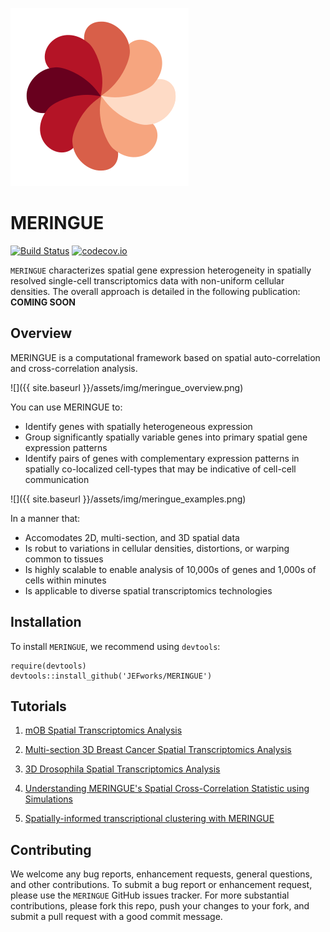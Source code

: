 ![](tools/img/meringue_logo.svg)
# MERINGUE

[![Build Status](https://travis-ci.org/JEFworks/MERingue.svg?branch=master)](https://travis-ci.org/JEFworks/MERingue)
[![codecov.io](https://codecov.io/github/JEFworks/MERingue/coverage.svg?branch=master)](https://codecov.io/github/JEFworks/MERingue?branch=master)

`MERINGUE` characterizes spatial gene expression heterogeneity in spatially resolved single-cell transcriptomics data with non-uniform cellular densities. The overall approach is detailed in the following publication: **COMING SOON**

## Overview

MERINGUE is a computational framework based on spatial auto-correlation and cross-correlation analysis. 

![]({{ site.baseurl }}/assets/img/meringue_overview.png)

You can use MERINGUE to:

- Identify genes with spatially heterogeneous expression
- Group significantly spatially variable genes into primary spatial gene expression patterns
- Identify pairs of genes with complementary expression patterns in spatially co-localized cell-types that may be indicative of cell-cell communication

![]({{ site.baseurl }}/assets/img/meringue_examples.png)

In a manner that:

- Accomodates 2D, multi-section, and 3D spatial data
- Is robut to variations in cellular densities, distortions, or warping common to tissues
- Is highly scalable to enable analysis of 10,000s of genes and 1,000s of cells within minutes
- Is applicable to diverse spatial transcriptomics technologies



## Installation

To install `MERINGUE`, we recommend using `devtools`:
```
require(devtools)
devtools::install_github('JEFworks/MERINGUE')
```
## Tutorials

1. [mOB Spatial Transcriptomics Analysis](mOB_analysis)

2. [Multi-section 3D Breast Cancer Spatial Transcriptomics Analysis](BCL_analysis)

3. [3D Drosophila Spatial Transcriptomics Analysis](drosophila_3D_analysis)

4. [Understanding MERINGUE's Spatial Cross-Correlation Statistic using Simulations](simulation)

5. [Spatially-informed transcriptional clustering with MERINGUE](spatial_clustering)

## Contributing

We welcome any bug reports, enhancement requests, general questions, and other contributions. To submit a bug report or enhancement request, please use the `MERINGUE` GitHub issues tracker. For more substantial contributions, please fork this repo, push your changes to your fork, and submit a pull request with a good commit message.
